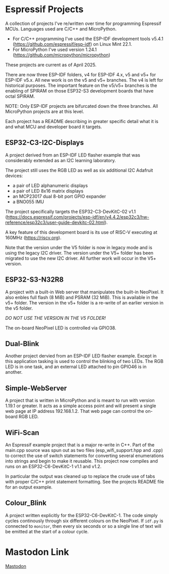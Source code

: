 # Espressif Projects

A collection of projects I've re/written over time for programming Espressif
MCUs. Languages used are C/C++ and MicroPython.

- For C/C++ programming I've used the ESP-IDF development tools
  v5.4.1 (https://github.com/espressif/esp-idf) on Linux Mint 22.1.
- For MicroPython I've used version 1.24.1
  (https://github.com/micropython/micropython)

These projects are current as of April 2025.

There are now three ESP-IDF folders, v4 for ESP-IDF 4.x, v5 and v5+ for ESP-IDF
v5.x. All new work is on the v5 and v5+ branches. The v4 is left for historical
purposes. The important feature on the v5/v5+ branches is the enabling of
SPIRAM on those ESP32-S3 development boards that have octal SPIRAM.

NOTE: Only ESP-IDF projects are bifurcated down the three branches. All
MicroPython projects are at this level.

Each project has a README describing in greater specific detail what it is and
what MCU and developer board it targets.

## ESP32-C3-I2C-Displays

A project derived from an ESP-IDF LED flasher example that was considerably
extended as an I2C learning laboratory.

The project still uses the RGB LED as well as six additional I2C Adafruit devices:

- a pair of LED alphanumeric displays
- a pair of LED 8x16 matrix displays
- an MCP23017 dual 8-bit port GPIO expander
- a BNO055 IMU

The project specifically targets the ESP32-C3-DevKitC-02 v1.1
(https://docs.espressif.com/projects/esp-idf/en/v4.4.2/esp32c3/hw-reference/esp32c3/user-guide-devkitc-02.html).

A key feature of this development board is its use of RISC-V executing at 160MHz
(https://riscv.org).

Note that the version under the V5 folder is now in legacy mode and is using the legacy I2C driver. The version under the V5+ folder has been migrated to use the new I2C driver. All further work will occur in the V5+ version.

## ESP32-S3-N32R8

A project with a built-in Web server that manipulates the built-in NeoPixel. It
also enbles full flash (8 MiB) and PSRAM (32 MiB). This is available in the v5+
folder. The version in the v5+ folder is a re-write of an earlier version in the
v5 folder.

_DO NOT USE THE VERSION IN THE V5 FOLDER!_

The on-board NeoPixel LED is controlled via GPIO38.

## Dual-Blink

Another project dervied from an ESP-IDF LED flasher example. Except in this
application tasking is used to control the blinking of two LEDs. The RGB LED is
in one task, and an external LED attached to pin GPIO46 is in another.

## Simple-WebServer

A project that is written in MicroPython and is meant to run with version 1.19.1
or greater. It acts as a simple access point and will present a single web page
at IP address 192.168.1.2. That web page can control the on-board RGB LED.

## WiFi-Scan

An Espressif example project that is a major re-write in C++. Part of the
main.cpp source was spun out as two files (esp_wifi_support.hpp and .cpp) to
correct the use of switch statements for converting several enumerations into
strings and begin to make it reusable. This project now compiles and runs on an
ESP32-C6-DevKitC-1 v1.1 and v1.2.

In particular the output was cleaned up to replace the crude use of tabs with
proper C/C++ print statement formatting. See the projects README file for an
output example.

## Colour_Blink

A project written explicitly for the ESP32-C6-DevKitC-1. The code simply cycles
continously through six different colours on the NeoPixel. If `idf.py` is
connected to `monitor`, then every six seconds or so a single line of text will
be emitted at the start of a colour cycle.

# Mastodon Link

<a rel="me" href="https://mastodon.cloud/@wbeebe">Mastodon</a>
